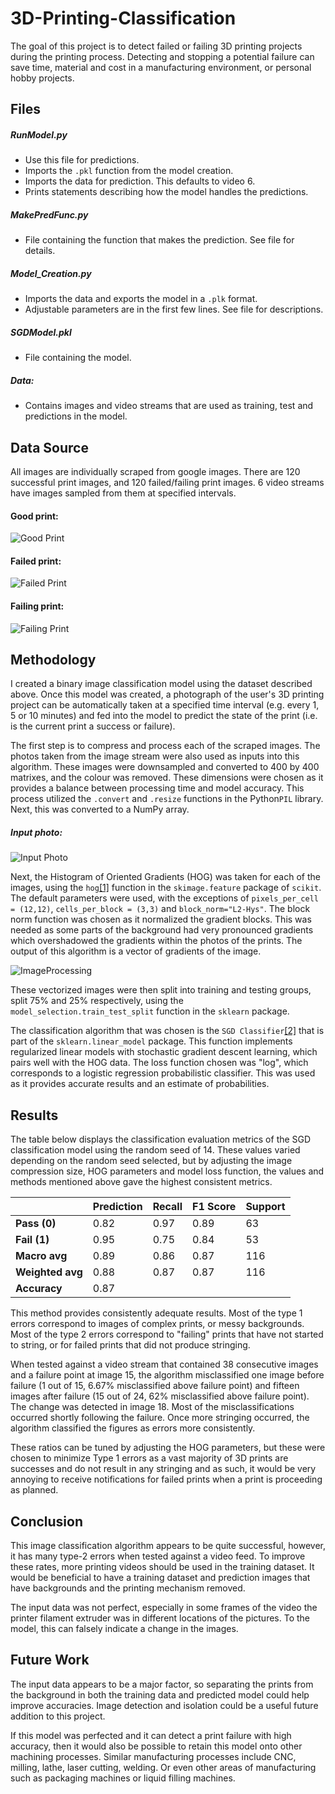 # 3D-Printing-Classification
The goal of this project is to detect failed or failing 3D printing projects during the printing process. Detecting and stopping a potential failure can save time, material and cost in a manufacturing environment, or personal hobby projects.

## Files

##### RunModel.py
- Use this file for predictions.
- Imports the `.pkl` function from the model creation.
- Imports the data for prediction. This defaults to video 6.
- Prints statements describing how the model handles the predictions.

##### MakePredFunc.py
- File containing the function that makes the prediction. See file for details. 

##### Model_Creation.py
- Imports the data and exports the model in a `.plk` format.
- Adjustable parameters are in the first few lines. See file for descriptions.

##### SGDModel.pkl
- File containing the model.

##### Data:
- Contains images and video streams that are used as training, test and predictions in the model.


## Data Source
All images are individually scraped from google images. There are 120 successful print images, and 120 failed/failing print images. 6 video streams have images sampled from them at specified intervals.

#### Good print:
![Good Print](https://github.com/KAValerio/3D-Printing-Classification/blob/main/Figures/good2.jpg?raw=true)

#### Failed print:
![Failed Print](https://github.com/KAValerio/3D-Printing-Classification/blob/main/Figures/fail2.jpg?raw=true)

#### Failing print:
![Failing Print](https://github.com/KAValerio/3D-Printing-Classification/blob/main/Figures/almost2.jpg?raw=true)

## Methodology
I created a binary image classification model using the dataset described above. Once this model was created, a photograph of the user's 3D printing project can be automatically taken at a specified time interval (e.g. every 1, 5 or 10 minutes) and fed into the model to predict the state of the print (i.e. is the current print a success or failure). 

The first step is to compress and process each of the scraped images. The photos taken from the image stream were also used as inputs into this algorithm. These images were downsampled and converted to 400 by 400 matrixes, and the colour was removed. These dimensions were chosen as it provides a balance between processing time and model accuracy. This process utilized the `.convert` and `.resize` functions in the Python`PIL` library. Next, this was converted to a NumPy array.

##### Input photo:
![Input Photo](https://github.com/KAValerio/3D-Printing-Classification/blob/main/data/image_stream/video6/img6stream20.jpg?raw=true)

Next, the Histogram of Oriented Gradients (HOG) was taken for each of the images, using the `hog`[[1]][hog] function in the `skimage.feature` package of `scikit`. The default parameters were used, with the exceptions of `pixels_per_cell = (12,12)`, `cells_per_block = (3,3)` and `block_norm="L2-Hys"`. The block norm function was chosen as it normalized the gradient blocks. This was needed as some parts of the background had very pronounced gradients which overshadowed the gradients within the photos of the prints. The output of this algorithm is a vector of gradients of the image.

![ImageProcessing](https://github.com/KAValerio/3D-Printing-Classification/blob/main/Figures/processingHOG.png?raw=true)

These vectorized images were then split into training and testing groups, split 75% and 25% respectively, using the `model_selection.train_test_split` function in the `sklearn` package.

The classification algorithm that was chosen is the `SGD Classifier`[[2]][SGD Classifier] that is part of the `sklearn.linear_model` package. This function implements regularized linear models with stochastic gradient descent learning, which pairs well with the HOG data. The loss function chosen was "log", which corresponds to a logistic regression probabilistic classifier. This was used as it provides accurate results and an estimate of probabilities. 

## Results
The table below displays the classification evaluation metrics of the SGD classification model using the random seed of 14. These values varied depending on the random seed selected, but by adjusting the image compression size, HOG parameters and model loss function, the values and methods mentioned above gave the highest consistent metrics.

|   | Prediction | Recall | F1 Score | Support|
|--|-------------|-------|-----------|----------|
| **Pass (0)**|  0.82    |  0.97   |   0.89       | 63 |
| **Fail (1)**  |  0.95   |   0.75 |     0.84       | 53|
|**Macro avg**      | 0.89 |     0.86 |      0.87  |     116|
|**Weighted avg**  |      0.88 |     0.87  |     0.87  |     116|
|**Accuracy** | 0.87|

This method provides consistently adequate results. Most of the type 1 errors correspond to images of complex prints, or messy backgrounds. Most of the type 2 errors correspond to "failing" prints that have not started to string, or for failed prints that did not produce stringing.

When tested against a video stream that contained 38 consecutive images and a failure point at image 15, the algorithm misclassified one image before failure (1 out of 15, 6.67% misclassified above failure point) and fifteen images after failure (15 out of 24, 62% misclassified above failure point). The change was detected in image 18. Most of the misclassifications occurred shortly following the failure. Once more stringing occurred, the algorithm classified the figures as errors more consistently. 

These ratios can be tuned by adjusting the HOG parameters, but these were chosen to minimize Type 1 errors as a vast majority of 3D prints are successes and do not result in any stringing and as such, it would be very annoying to receive notifications for failed prints when a print is proceeding as planned.

## Conclusion
This image classification algorithm appears to be quite successful, however, it has many type-2 errors when tested against a video feed. To improve these rates, more printing videos should be used in the training dataset. It would be beneficial to have a training dataset and prediction images that have backgrounds and the printing mechanism removed.

The input data was not perfect, especially in some frames of the video the printer filament extruder was in different locations of the pictures. To the model, this can falsely indicate a change in the images.

## Future Work
The input data appears to be a major factor, so separating the prints from the background in both the training data and predicted model could help improve accuracies. Image detection and isolation could be a useful future addition to this project.

If this model was perfected and it can detect a print failure with high accuracy, then it would also be possible to retain this model onto other machining processes. Similar manufacturing processes include CNC, milling, lathe, laser cutting, welding. Or even other areas of manufacturing such as packaging machines or liquid filling machines.

[hog]: https://scikit-image.org/docs/dev/api/skimage.feature.html#skimage.feature.hog "`hog`"
[SGD Classifier]: https://scikit-learn.org/stable/modules/generated/sklearn.linear_model.SGDClassifier.html "SGS Classifier"

